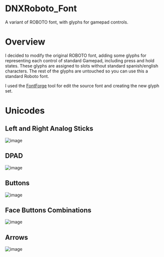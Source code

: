 # DNXRoboto_Font
A variant of ROBOTO font, with glyphs for gamepad controls.

# Overview

I decided to modify the original ROBOTO font, adding some glyphs for representing each control of standard Gamepad, including press and hold states.
These glyphs are assigned to slots without standard spanish/english characters.
The rest of the glyphs are untouched so you can use this a standard Roboto font.

I used the [FontForge](https://fontforge.org/en-US/) tool for edit the source font and creating the new glyph set.

# Unicodes

## Left and Right Analog Sticks

![image](https://github.com/user-attachments/assets/651fabd4-0e98-42fc-9980-4bc273dd1e04)


## DPAD

![image](https://github.com/user-attachments/assets/91f18cfc-2610-42ed-be1c-51e36468f680)


## Buttons

![image](https://github.com/user-attachments/assets/a77f166b-f6ef-486c-a787-e18efc0cb879)


## Face Buttons Combinations

![image](https://github.com/user-attachments/assets/b2846359-1427-443b-9c0a-f16496577665)


## Arrows

![image](https://github.com/user-attachments/assets/ca43c4e2-3318-4066-b7a0-7682fdc44e7e)
